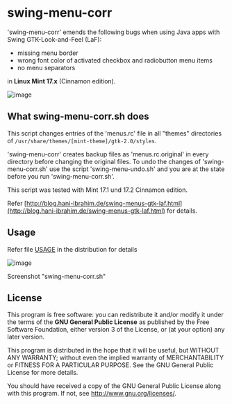 # swing-menu-corr

'swing-menu-corr' emends the following bugs when using Java
apps with Swing GTK-Look-and-Feel (LaF):

- missing menu border
- wrong font color of activated checkbox and radiobutton menu items
- no menu separators

in **Linux Mint 17.x** (Cinnamon edition). 

![image](http://blog.hani-ibrahim.de/wp-content/uploads/menutest_ani.gif)

## What swing-menu-corr.sh does

This script changes entries of the 'menus.rc' file in all "themes"
directories of `/usr/share/themes/[mint-theme]/gtk-2.0/styles`.

'swing-menu-corr' creates backup files as 'menus.rc.original' in every
directory before changing the original files. To undo the changes of 'swing-menu-corr.sh' use the script 'swing-menu-undo.sh' and you are at the state before you run 'swing-menu-corr.sh'.

This script was tested with Mint 17.1 und 17.2 Cinnamon edition.

Refer [http://blog.hani-ibrahim.de/swing-menus-gtk-laf.html](http://blog.hani-ibrahim.de/swing-menus-gtk-laf.html) for details.

## Usage

Refer file [USAGE](https://github.com/haniibrahim/swing-menu-corr/blob/master/USAGE) in the distribution for details

![image](http://blog.hani-ibrahim.de/wp-content/uploads/terminal_swing-menu-corr.png) 

Screenshot "swing-menu-corr.sh"

## License

This program is free software: you can redistribute it and/or modify it under the terms of the **GNU General Public License** as published by the Free Software Foundation, either version 3 of the License, or (at your option) any later version.

This program is distributed in the hope that it will be useful, but WITHOUT ANY WARRANTY; without even the implied warranty of MERCHANTABILITY or FITNESS FOR A PARTICULAR PURPOSE.  See the GNU General Public License for more details.

You should have received a copy of the GNU General Public License along with this program.  If not, see <http://www.gnu.org/licenses/>.
